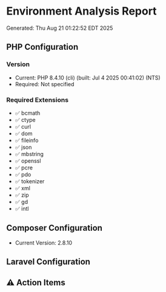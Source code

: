 # Environment Analysis Report
Generated: Thu Aug 21 01:22:52 EDT 2025

## PHP Configuration
### Version
- Current: PHP 8.4.10 (cli) (built: Jul  4 2025 00:41:02) (NTS)
- Required: Not specified
### Required Extensions
- ✅ bcmath
- ✅ ctype
- ✅ curl
- ✅ dom
- ✅ fileinfo
- ✅ json
- ✅ mbstring
- ✅ openssl
- ✅ pcre
- ✅ pdo
- ✅ tokenizer
- ✅ xml
- ✅ zip
- ✅ gd
- ✅ intl

## Composer Configuration
- Current Version: 2.8.10

## Laravel Configuration

## ⚠️ Action Items
